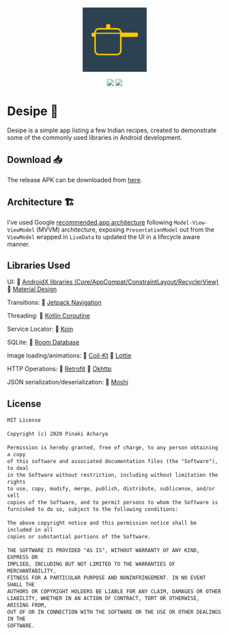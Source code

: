 <p align="center">
<img src="ic_launcher-playstore.png" width = 150>
</p>

<p align="center">
  <a href="https://img.shields.io/badge/License-MIT-yellow.svg"><img src="https://img.shields.io/badge/License-MIT-yellow.svg"></a>
  <a href="https://badges.frapsoft.com/os/v2/open-source.svg?v=103"><img src="https://badges.frapsoft.com/os/v2/open-source.svg?v=103"></a>
</p>

# Desipe 🥘
Desipe is a simple app listing a few Indian recipes, created to demonstrate some of the commonly used libraries in Android development.

## Download 📥
The release APK can be downloaded from [here](https://github.com/Pinaki93/Desipe/tree/master/apk).

## Architecture 🏗️
I've used Google [recommended app architecture](https://developer.android.com/jetpack/guide) following `Model-View-ViewModel` (MVVM) architecture, exposing `PresentationModel` out from the `ViewModel` wrapped in `LiveData` to updated the UI in a lifecycle aware manner. 

## Libraries Used
UI:
🚀 [AndroidX libraries (Core/AppCompat/ConstraintLayout/RecyclerView)](https://android.googlesource.com/platform/frameworks/support/+/androidx-master-dev)
🚀 [Material Design](https://material.io/develop/android)

Transitions:
🚀 [Jetpack Navigation](https://developer.android.com/guide/navigation/)

Threading:
🚀 [Kotlin Coroutine](https://github.com/Kotlin/kotlinx.coroutines)

Service Locator:
🚀 [Koin](https://github.com/InsertKoinIO/koin)

SQLite:
🚀 [Room Database](https://developer.android.com/topic/libraries/architecture/room?gclid=Cj0KCQjwo6D4BRDgARIsAA6uN187m5Vp-GP0Vg9HLx4JpN3CHfDGedLVNVTF0uxZd4d6N2gzAxVLfVkaAuqxEALw_wcB&gclsrc=aw.ds)


Image loading/animations:
🚀 [Coil-Kt](https://github.com/coil-kt/coil)
🚀 [Lottie](https://github.com/airbnb/lottie-android)

HTTP Operations:
🚀 [Retrofit](https://github.com/square/retrofit)
🚀 [Okhttp](https://github.com/square/okhttp)

JSON serialization/deserialization:
🚀 [Moshi](https://github.com/square/moshi)

## License
```
MIT License

Copyright (c) 2020 Pinaki Acharya

Permission is hereby granted, free of charge, to any person obtaining a copy
of this software and associated documentation files (the "Software"), to deal
in the Software without restriction, including without limitation the rights
to use, copy, modify, merge, publish, distribute, sublicense, and/or sell
copies of the Software, and to permit persons to whom the Software is
furnished to do so, subject to the following conditions:

The above copyright notice and this permission notice shall be included in all
copies or substantial portions of the Software.

THE SOFTWARE IS PROVIDED "AS IS", WITHOUT WARRANTY OF ANY KIND, EXPRESS OR
IMPLIED, INCLUDING BUT NOT LIMITED TO THE WARRANTIES OF MERCHANTABILITY,
FITNESS FOR A PARTICULAR PURPOSE AND NONINFRINGEMENT. IN NO EVENT SHALL THE
AUTHORS OR COPYRIGHT HOLDERS BE LIABLE FOR ANY CLAIM, DAMAGES OR OTHER
LIABILITY, WHETHER IN AN ACTION OF CONTRACT, TORT OR OTHERWISE, ARISING FROM,
OUT OF OR IN CONNECTION WITH THE SOFTWARE OR THE USE OR OTHER DEALINGS IN THE
SOFTWARE.
```
